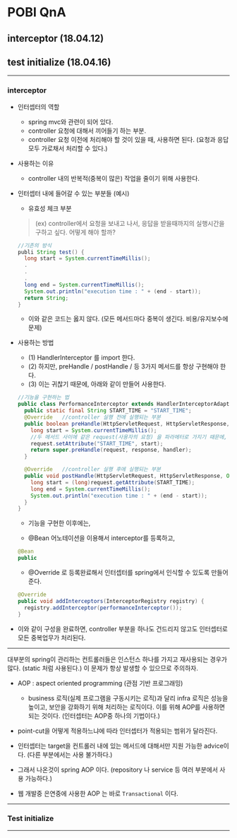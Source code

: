 # POBI QnA

## interceptor (18.04.12)

## test initialize (18.04.16)

---
### interceptor
- 인터셉터의 역할
  - spring mvc와 관련이 되어 있다.
  - controller 요청에 대해서 끼어들기 하는 부분.
  - controller 요청 이전에 처리해야 할 것이 있을 때, 사용하면 된다. (요청과 응답 모두 가로채서 처리할 수 있다.)

- 사용하는 이유
  - controller 내의 반복적(중복이 많은) 작업을 줄이기 위해 사용한다.

- 인터셉터 내에 들어갈 수 있는 부분들 (예시)
  - 유효성 체크 부분

  > (ex) controller에서 요청을 보내고 나서, 응답을 받을때까지의 실행시간을 구하고 싶다. 어떻게 해야 할까?

  ```java
  //기존의 방식
  publi String test() {
    long start = System.currentTimeMillis();
    .
    .
    .
    long end = System.currentTimeMillis();
    System.out.println("execution time : " + (end - start));
    return String;
  }
  ```
  - 이와 같은 코드는 옳지 않다. (모든 메서드마다 중복이 생긴다. 비용/유지보수에 문제)

- 사용하는 방법
  - (1) HandlerInterceptor 를 import 한다.
  - (2) 하지만, preHandle / postHandle / 등 3가지 메서드를 항상 구현해야 한다.
  - (3) 이는 귀찮기 때문에, 아래와 같이 만들어 사용한다.

  ```java
  //기능을 구현하는 법
  public class PerformanceInterceptor extends HandlerInterceptorAdapter {
    public static final String START_TIME = "START_TIME";
    @Override   //controller 실행 전에 실행되는 부분
    public boolean preHandle(HttpServletRequest, HttpServletResponse, Object handler) {
      long start = System.currentTimeMillis();
      //두 메서드 사이에 같은 request(사용자의 요청) 을 파라메터로 가지기 때문에, 이에 데이터를 담아서 넘긴다.
      request.setAttribute("START_TIME", start);
      return super.preHandle(request, response, handler);
    }

    @Override   //controller 실행 후에 실행되는 부분
    public void postHandle(HttpServletRequest, HttpServletResponse, Object handler) {
      long start = (long)request.getAttribute(START_TIME);
      long end = System.currentTimeMillis();
      System.out.println("execution time : " + (end - start));
    }
  }
  ```

  - 기능을 구현한 이후에는,

  - @Bean 어노테이션을 이용해서 interceptor를 등록하고,
  ```java
  @Bean
  public
  ```
  - @Override 로 등록완료해서 인터셉터를 spring에서 인식할 수 있도록 만들어준다.
  ```java
  @Override
  public void addInterceptors(InterceptorRegistry registry) {
    registry.addInterceptor(performanceInterceptor());
  }
  ```

- 이와 같이 구성을 완료하면, controller 부분을 하나도 건드리지 않고도 인터셉터로 모든 중복업무가 처리된다.

---

대부분의 spring이 관리하는 컨트롤러들은 인스턴스 하나를 가지고 재사용되는 경우가 많다. (static 처럼 사용된다.) 이 문제가 항상 발생할 수 있으므로 주의하자.

- AOP : aspect oriented programming (관점 기반 프로그래밍)
  - business 로직(실제 프로그램을 구동시키는 로직)과 달리 infra 로직은 성능을 높이고, 보안을 강화하기 위해 처리하는 로직이다. 이를 위해 AOP를 사용하면 되는 것이다. (인터셉터는 AOP중 하나의 기법이다.)

- point-cut을 어떻게 적용하느냐에 따라 인터셉터가 적용되는 범위가 달라진다.

- 인터셉터는 target을 컨트롤러 내에 있는 메서드에 대해서만 지원 가능한 advice이다. (다른 부분에서는 사용 불가하다.)

- 그래서 나온것이 spring AOP 이다. (repository 나 service 등 여러 부분에서 사용 가능하다.)

- 웹 개발중 은연중에 사용한 AOP 는 바로 `Transactional` 이다.


---
### Test initialize









---
